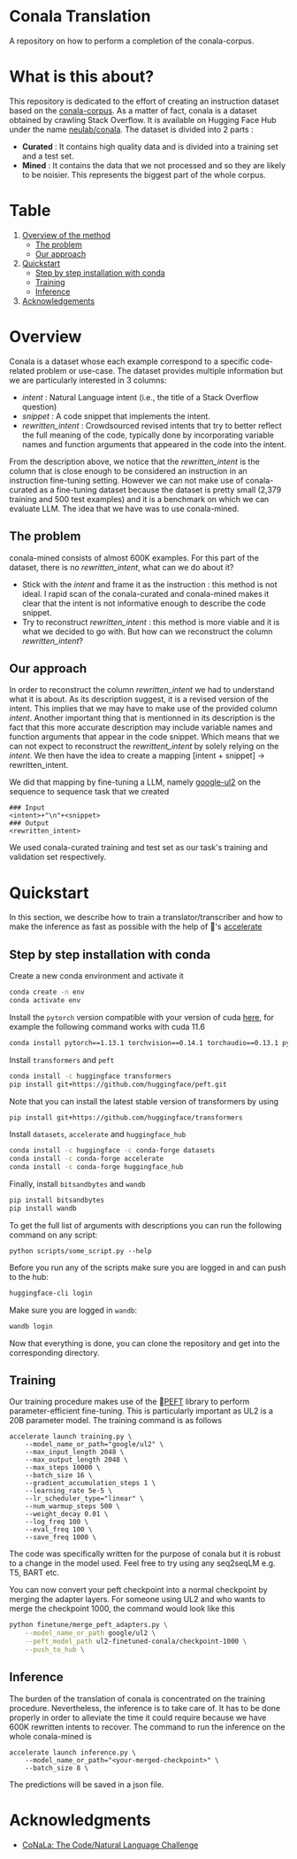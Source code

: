 # Conala Translation

A repository on how to perform a completion of the conala-corpus.

# What is this about?
This repository is dedicated to the effort of creating an instruction dataset based on the [conala-corpus](https://conala-corpus.github.io). As a matter of fact, conala is a dataset 
obtained by crawling Stack Overflow. It is available on Hugging Face Hub under the name [neulab/conala](https://huggingface.co/datasets/neulab/conala). The dataset is divided into 2 parts :
- **Curated** : It contains high quality data and is divided into a training set and a test set. 
- **Mined** : It contains the data that we not processed and so they are likely to be noisier. This represents the biggest part of the whole corpus.

# Table
1. [Overview of the method](#overview)
    - [The problem](#the-problem)
    - [Our approach](#our-approach)
2. [Quickstart](#quickstart)
    - [Step by step installation with conda](#step-by-step-installation-with-conda)
    - [Training](#training)
    - [Inference](#inference)
3. [Acknowledgements](#acknowledgments)

# Overview
Conala is a dataset whose each example correspond to a specific code-related problem or use-case. The dataset provides multiple information but we are particularly interested in 3 columns: 
- *intent* : Natural Language intent (i.e., the title of a Stack Overflow question)
- *snippet* : A code snippet that implements the intent.
- *rewritten_intent* : Crowdsourced revised intents that try to better reflect the full meaning of the code, typically done by incorporating variable names and function arguments that appeared in the code into the intent.

From the description above, we notice that the *rewritten_intent* is the column that is close enough to be considered an instruction in an instruction fine-tuning setting. However we can not make
use of conala-curated as a fine-tuning dataset because the dataset is pretty small (2,379 training and 500 test examples) and it is a benchmark on which we can evaluate LLM. The idea that we have
was to use conala-mined. 

## The problem
conala-mined consists of almost 600K examples. For this part of the dataset, there is no *rewritten_intent*, what can we do about it?
- Stick with the *intent* and frame it as the instruction : this method is not ideal. I rapid scan of the conala-curated and conala-mined makes it clear that the intent is not informative enough to describe
the code snippet. 
- Try to reconstruct *rewritten_intent* : this method is more viable and it is what we decided to go with. But how can we reconstruct the column *rewritten_intent*?

## Our approach
In order to reconstruct the column *rewritten_intent* we had to understand what it is about. As its description suggest, it is a revised version of the intent. This implies that we may have to make use of the
provided column *intent*. Another important thing that is mentionned in its description is the fact that this more accurate description may include variable names and function arguments that appear in the code snippet.
Which means that we can not expect to reconstruct the *rewrittent_intent* by solely relying on the *intent*. We then have the idea to create a mapping [intent + snippet] -> rewritten_intent.

We did that mapping by fine-tuning a LLM, namely [google-ul2](https://huggingface.co/google/ul2) on the sequence to sequence task that we created
```
### Input
<intent>+"\n"+<snippet>
### Output
<rewritten_intent>
```
We used conala-curated training and test set as our task's training and validation set respectively.


# Quickstart
In this section, we describe how to train a translator/transcriber and how to make the inference as fast as possible with the help of 🤗's [accelerate](https://github.com/huggingface/accelerate)

## Step by step installation with conda
Create a new conda environment and activate it
```bash
conda create -n env
conda activate env
```
Install the `pytorch` version compatible with your version of cuda [here](https://pytorch.org/get-started/previous-versions/), for example the following command works with cuda 11.6
```bash
conda install pytorch==1.13.1 torchvision==0.14.1 torchaudio==0.13.1 pytorch-cuda=11.6 -c pytorch -c nvidia
```
Install `transformers` and `peft`
```bash
conda install -c huggingface transformers 
pip install git+https://github.com/huggingface/peft.git
```
Note that you can install the latest stable version of transformers by using

```bash
pip install git+https://github.com/huggingface/transformers
```

Install `datasets`, `accelerate` and `huggingface_hub`

```bash
conda install -c huggingface -c conda-forge datasets
conda install -c conda-forge accelerate
conda install -c conda-forge huggingface_hub
```

Finally, install `bitsandbytes` and `wandb`
```bash
pip install bitsandbytes
pip install wandb
```
To get the full list of arguments with descriptions you can run the following command on any script:
```
python scripts/some_script.py --help
```
Before you run any of the scripts make sure you are logged in and can push to the hub:
```bash
huggingface-cli login
```
Make sure you are logged in `wandb`:
```bash
wandb login
```
Now that everything is done, you can clone the repository and get into the corresponding directory.

## Training
Our training procedure makes use of the 🤗[PEFT](https://github.com/huggingface/peft) library to perform parameter-efficient fine-tuning. This is particularly important as UL2 is a 20B parameter model.
The training command is as follows
```
accelerate launch training.py \
    --model_name_or_path="google/ul2" \
    --max_input_length 2048 \
    --max_output_length 2048 \
    --max_steps 10000 \
    --batch_size 16 \
    --gradient_accumulation_steps 1 \
    --learning_rate 5e-5 \
    --lr_scheduler_type="linear" \
    --num_warmup_steps 500 \
    --weight_decay 0.01 \
    --log_freq 100 \
    --eval_freq 100 \
    --save_freq 1000 \
```
The code was specifically written for the purpose of conala but it is robust to a change in the model used. Feel free to try using any seq2seqLM e.g. T5, BART etc.

You can now convert your peft checkpoint into a normal checkpoint by merging the adapter layers. For someone using UL2 and who wants to merge the 
checkpoint 1000, the command would look like this

```bash
python finetune/merge_peft_adapters.py \
    --model_name_or_path google/ul2 \
    --peft_model_path ul2-finetuned-conala/checkpoint-1000 \
    --push_to_hub \
```

## Inference
The burden of the translation of conala is concentrated on the training procedure. Nevertheless, the inference is to take care of. It has to be done properly in order to alleviate the time it
could require because we have 600K rewritten intents to recover. The command to run the inference on the whole conala-mined is

```
accelerate launch inference.py \
    --model_name_or_path="<your-merged-checkpoint>" \
    --batch_size 8 \
```
The predictions will be saved in a json file.

# Acknowledgments
- [CoNaLa: The Code/Natural Language Challenge](https://conala-corpus.github.io)
